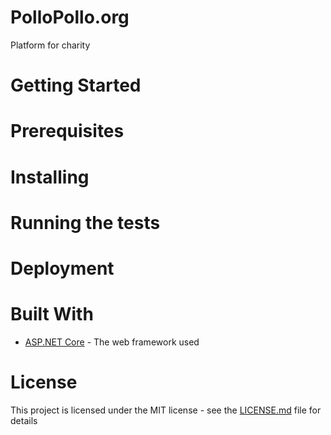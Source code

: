 # PolloPollo.org
Platform for charity

# Getting Started

# Prerequisites

# Installing

# Running the tests

# Deployment

# Built With
- [ASP.NET Core](https://docs.microsoft.com/en-us/aspnet/core/?view=aspnetcore-2.2) - The web framework used

# License
This project is licensed under the MIT license - see the [LICENSE.md](LICENSE.md) file for details
